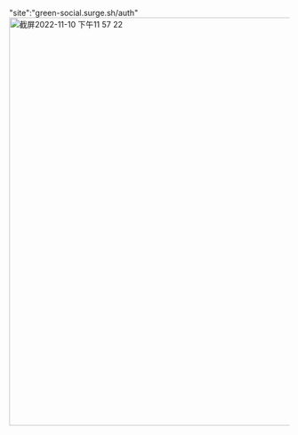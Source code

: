 "site":"green-social.surge.sh/auth"
<img width="734" alt="截屏2022-11-10 下午11 57 22" src="https://user-images.githubusercontent.com/58735928/201273584-698d579f-48b8-4ae5-858e-0d28dc8598e2.png">
